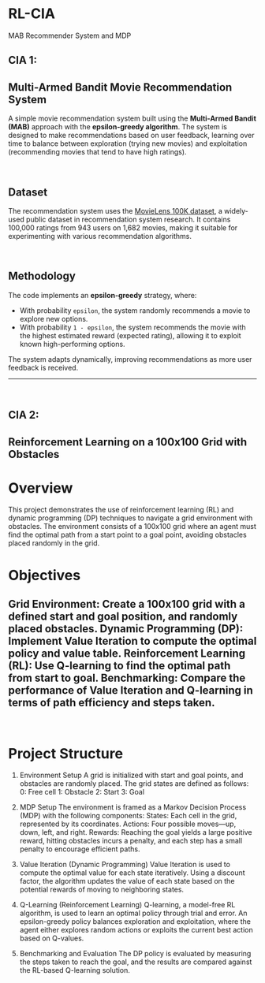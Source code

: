 # RL-CIA
MAB Recommender System and MDP 

## CIA 1:
## Multi-Armed Bandit Movie Recommendation System

A simple movie recommendation system built using the **Multi-Armed Bandit (MAB)** approach with the **epsilon-greedy algorithm**. The system is designed to make recommendations based on user feedback, learning over time to balance between exploration (trying new movies) and exploitation (recommending movies that tend to have high ratings).

<br/>

## Dataset

The recommendation system uses the [MovieLens 100K dataset](https://grouplens.org/datasets/movielens/100k/), a widely-used public dataset in recommendation system research. It contains 100,000 ratings from 943 users on 1,682 movies, making it suitable for experimenting with various recommendation algorithms.

<br/>

## Methodology

The code implements an **epsilon-greedy** strategy, where:
- With probability `epsilon`, the system randomly recommends a movie to explore new options.
- With probability `1 - epsilon`, the system recommends the movie with the highest estimated reward (expected rating), allowing it to exploit known high-performing options.

The system adapts dynamically, improving recommendations as more user feedback is received.


--- 

<br/>

## CIA 2:
## Reinforcement Learning on a 100x100 Grid with Obstacles
# Overview
This project demonstrates the use of reinforcement learning (RL) and dynamic programming (DP) techniques to navigate a grid environment with obstacles. The environment consists of a 100x100 grid where an agent must find the optimal path from a start point to a goal point, avoiding obstacles placed randomly in the grid.

# Objectives
Grid Environment: Create a 100x100 grid with a defined start and goal position, and randomly placed obstacles.
Dynamic Programming (DP): Implement Value Iteration to compute the optimal policy and value table.
Reinforcement Learning (RL): Use Q-learning to find the optimal path from start to goal.
Benchmarking: Compare the performance of Value Iteration and Q-learning in terms of path efficiency and steps taken.
---
<br/>

# Project Structure

1. Environment Setup
A grid is initialized with start and goal points, and obstacles are randomly placed. The grid states are defined as follows:
0: Free cell
1: Obstacle
2: Start
3: Goal


2. MDP Setup
The environment is framed as a Markov Decision Process (MDP) with the following components:
States: Each cell in the grid, represented by its coordinates.
Actions: Four possible moves—up, down, left, and right.
Rewards: Reaching the goal yields a large positive reward, hitting obstacles incurs a penalty, and each step has a small penalty to encourage efficient paths.


3. Value Iteration (Dynamic Programming)
Value Iteration is used to compute the optimal value for each state iteratively. Using a discount factor, the algorithm updates the value of each state based on the potential rewards of moving to neighboring states.


4. Q-Learning (Reinforcement Learning)
Q-learning, a model-free RL algorithm, is used to learn an optimal policy through trial and error. An epsilon-greedy policy balances exploration and exploitation, where the agent either explores random actions or exploits the current best action based on Q-values.



5. Benchmarking and Evaluation
The DP policy is evaluated by measuring the steps taken to reach the goal, and the results are compared against the RL-based Q-learning solution.
